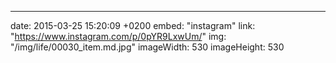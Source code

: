 ---
date: 2015-03-25 15:20:09 +0200
embed: "instagram"
link: "https://www.instagram.com/p/0pYR9LxwUm/"
img: "/img/life/00030_item.md.jpg"
imageWidth: 530
imageHeight: 530
